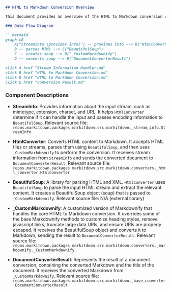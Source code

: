 ```markdown
## HTML to Markdown Conversion Overview

This document provides an overview of the HTML to Markdown conversion component within the `markitdown` project. The core functionality revolves around converting HTML content into Markdown format, utilizing `BeautifulSoup` for parsing and a customized `Markdownify` class for the actual conversion.

### Data Flow Diagram

```mermaid
graph LR
    A["StreamInfo (provides info)"] -- provides info --> B("HtmlConverter")
    B -- parses HTML --> C("BeautifulSoup")
    C -- creates soup --> D("_CustomMarkdownify")
    D -- converts soup --> E("DocumentConverterResult")

click A href "Stream Information Handler.md"
click B href "HTML to Markdown Conversion.md"
click D href "HTML to Markdown Conversion.md"
click E href "Conversion Result.md"
```

### Component Descriptions

*   **StreamInfo**: Provides information about the input stream, such as mimetype, extension, charset, and URL. It helps `HtmlConverter` determine if it can handle the input and passes encoding information to `BeautifulSoup`. Relevant source file: `repos.markitdown.packages.markitdown.src.markitdown._stream_info.StreamInfo`

*   **HtmlConverter**: Converts HTML content to Markdown. It accepts HTML files or streams, parses them using `BeautifulSoup`, and then uses `_CustomMarkdownify` to perform the conversion. It receives stream information from `StreamInfo` and sends the converted document to `DocumentConverterResult`. Relevant source file: `repos.markitdown.packages.markitdown.src.markitdown.converters._html_converter.HtmlConverter`

*   **BeautifulSoup**: A library for parsing HTML and XML. `HtmlConverter` uses `BeautifulSoup` to parse the input HTML stream and extract the relevant content. It creates a BeautifulSoup object (soup) that is passed to `_CustomMarkdownify`. Relevant source file: N/A (external library)

*   **_CustomMarkdownify**: A customized version of Markdownify that handles the core HTML to Markdown conversion. It overrides some of the base Markdownify methods to customize heading styles, remove javascript links, truncate large data URIs, and ensure URIs are properly escaped. It receives the BeautifulSoup object and converts it to Markdown, sending the result to `DocumentConverterResult`. Relevant source file: `repos.markitdown.packages.markitdown.src.markitdown.converters._markdownify._CustomMarkdownify`

*   **DocumentConverterResult**: Represents the result of a document conversion, containing the converted Markdown and the title of the document. It receives the converted Markdown from `_CustomMarkdownify`. Relevant source file: `repos.markitdown.packages.markitdown.src.markitdown._base_converter.DocumentConverterResult`
```